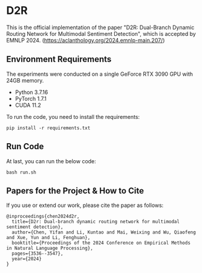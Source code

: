 # D2R

This is the official implementation of the paper "D2R: Dual-Branch Dynamic Routing Network for Multimodal Sentiment Detection", which is accepted by EMNLP 2024. 
(https://aclanthology.org/2024.emnlp-main.207/)


## Environment Requirements

The experiments were conducted on a single GeForce RTX 3090 GPU with 24GB memory. 

* Python 3.7.16
* PyTorch 1.7.1
* CUDA 11.2

To run the code, you need to install the requirements:

``` 
pip install -r requirements.txt
```

## Run Code

At last,  you can run the below code:

```shell
bash run.sh
```

## Papers for the Project & How to Cite

If you use or extend our work, please cite the paper as follows:

```
@inproceedings{chen2024d2r,
  title={D2r: Dual-branch dynamic routing network for multimodal sentiment detection},
  author={Chen, Yifan and Li, Kuntao and Mai, Weixing and Wu, Qiaofeng and Xue, Yun and Li, Fenghuan},
  booktitle={Proceedings of the 2024 Conference on Empirical Methods in Natural Language Processing},
  pages={3536--3547},
  year={2024}
}
```

